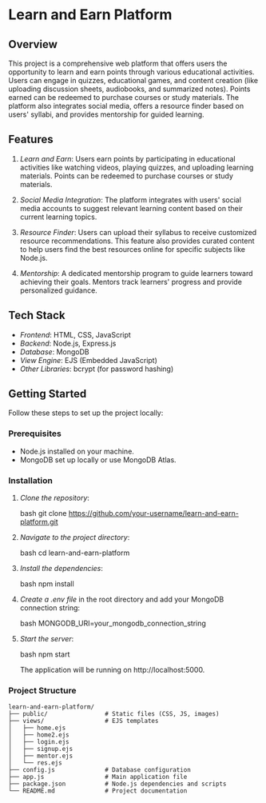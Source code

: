 # Learn and Earn Platform

## Overview

This project is a comprehensive web platform that offers users the opportunity to learn and earn points through various educational activities. Users can engage in quizzes, educational games, and content creation (like uploading discussion sheets, audiobooks, and summarized notes). Points earned can be redeemed to purchase courses or study materials. The platform also integrates social media, offers a resource finder based on users' syllabi, and provides mentorship for guided learning.

## Features

1. *Learn and Earn*: Users earn points by participating in educational activities like watching videos, playing quizzes, and uploading learning materials. Points can be redeemed to purchase courses or study materials.

2. *Social Media Integration*: The platform integrates with users' social media accounts to suggest relevant learning content based on their current learning topics.

3. *Resource Finder*: Users can upload their syllabus to receive customized resource recommendations. This feature also provides curated content to help users find the best resources online for specific subjects like Node.js.

4. *Mentorship*: A dedicated mentorship program to guide learners toward achieving their goals. Mentors track learners' progress and provide personalized guidance.

## Tech Stack

- *Frontend*: HTML, CSS, JavaScript
- *Backend*: Node.js, Express.js
- *Database*: MongoDB
- *View Engine*: EJS (Embedded JavaScript)
- *Other Libraries*: bcrypt (for password hashing)

## Getting Started

Follow these steps to set up the project locally:

### Prerequisites

- Node.js installed on your machine.
- MongoDB set up locally or use MongoDB Atlas.

### Installation

1. *Clone the repository*:

    bash
    git clone https://github.com/your-username/learn-and-earn-platform.git
    

2. *Navigate to the project directory*:

    bash
    cd learn-and-earn-platform
    

3. *Install the dependencies*:

    bash
    npm install
    

4. *Create a .env file* in the root directory and add your MongoDB connection string:

    bash
    MONGODB_URI=your_mongodb_connection_string
    

5. *Start the server*:

    bash
    npm start
    

   The application will be running on http://localhost:5000.

### Project Structure

```plaintext
learn-and-earn-platform/
├── public/                # Static files (CSS, JS, images)
├── views/                 # EJS templates
│   ├── home.ejs
│   ├── home2.ejs
│   ├── login.ejs
│   ├── signup.ejs
│   ├── mentor.ejs
│   └── res.ejs
├── config.js              # Database configuration
├── app.js                 # Main application file
├── package.json           # Node.js dependencies and scripts
└── README.md              # Project documentation




